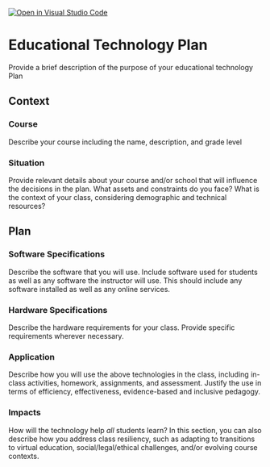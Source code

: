 [![Open in Visual Studio Code](https://classroom.github.com/assets/open-in-vscode-f059dc9a6f8d3a56e377f745f24479a46679e63a5d9fe6f495e02850cd0d8118.svg)](https://classroom.github.com/online_ide?assignment_repo_id=6279645&assignment_repo_type=AssignmentRepo)
# Educational Technology Plan

Provide a brief description of the purpose of your educational technology Plan

## Context

### Course

Describe your course including the name, description, and grade level

### Situation

Provide relevant details about your course and/or school that will influence the
decisions in the plan. What assets and constraints do you face? What is the
context of your class, considering demographic and technical resources?

## Plan

### Software Specifications

Describe the software that you will use. Include software used for students as
well as any software the instructor will use. This should include any software
installed as well as any online services.

### Hardware Specifications

Describe the hardware requirements for your class. Provide specific requirements
wherever necessary.

### Application

Describe how you will use the above technologies in the class, including
in-class activities, homework, assignments, and assessment. Justify the use
in terms of efficiency, effectiveness, evidence-based and inclusive pedagogy.

### Impacts

How will the technology help *all* students learn? In this section, you can also
describe how you address class resiliency, such as adapting to
transitions to virtual education, social/legal/ethical challenges,  and/or
evolving course contexts.
